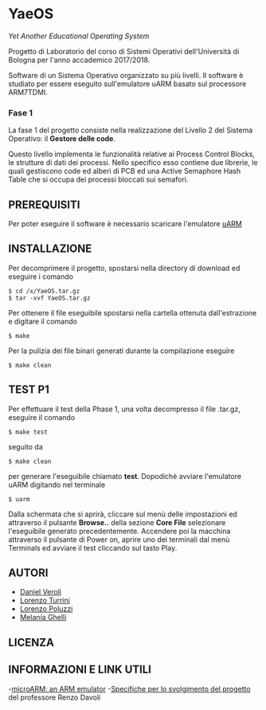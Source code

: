 # YaeOS
*Yet Another Educational Operating System*

Progetto di Laboratorio del corso di Sistemi Operativi dell'Università di Bologna per l'anno accademico 2017/2018. 

Software di un Sistema Operativo organizzato su più livelli. 
Il software è studiato per essere eseguito sull'emulatore uARM basato sul processore ARM7TDMI.

### Fase 1
La fase 1 del progetto consiste nella realizzazione del Livello 2 del Sistema Operativo: il __Gestore delle code__.

Questo livello implementa le funzionalità relative ai Process Control Blocks, le strutture di dati dei processi. Nello specifico esso contiene due librerie, le quali gestiscono code ed alberi di PCB ed una Active Semaphore Hash Table che si occupa dei processi bloccati sui semafori. 


## PREREQUISITI

Per poter eseguire il software è necessario scaricare l'emulatore [uARM](https://github.com/mellotanica/uARM)

## INSTALLAZIONE

Per decomprimere il progetto, spostarsi nella directory di download ed eseguire i comando 

```
$ cd /x/YaeOS.tar.gz
$ tar -xvf YaeOS.tar.gz
```

Per ottenere il file eseguibile spostarsi nella cartella ottenuta dall'estrazione e digitare il comando

`$ make`

Per la pulizia dei file binari generati durante la compilazione eseguire 

`$ make clean`

## TEST P1

Per effettuare il test della Phase 1, una volta decompresso il file .tar.gz, eseguire il comando 

`$ make test`

seguito da 

`$ make clean`

per generare l'eseguibile chiamato __test__.
Dopodichè avviare l'emulatore uARM digitando nel terminale

`$ uarm`

Dalla schermata che si aprirà, cliccare sul menù delle impostazioni ed attraverso il pulsante __Browse..__ della sezione __Core File__ selezionare l'eseguibile generato precedentemente.
Accendere poi la macchina attraverso il pulsante di Power on, aprire uno dei terminali dal menù Terminals ed avviare il test cliccando sul tasto Play. 

## AUTORI

- [Daniel Veroli](https://github.com/denzelbass)
- [Lorenzo Turrini](https://github.com/lorenzoturrini)
- [Lorenzo Poluzzi](https://github.com/lorenzopoluzzis)
- [Melania Ghelli](https://github.com/melastone)

## LICENZA

## INFORMAZIONI E LINK UTILI

-[microARM: an ARM emulator](http://mellotanica.github.io/uARM/)
-[Specifiche per lo svolgimento del progetto](http://www.cs.unibo.it/~renzo/so/progetto.shtml) del professore Renzo Davoli
